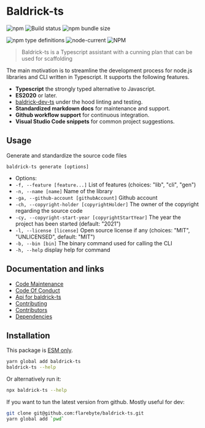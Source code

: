 # Baldrick-ts

![npm](https://img.shields.io/npm/v/baldrick-ts) ![Build
status](https://github.com/flarebyte/baldrick-ts/actions/workflows/main.yml/badge.svg)
![npm bundle size](https://img.shields.io/bundlephobia/min/baldrick-ts)

![npm type definitions](https://img.shields.io/npm/types/baldrick-ts)
![node-current](https://img.shields.io/node/v/baldrick-ts)
![NPM](https://img.shields.io/npm/l/baldrick-ts)

> Baldrick-ts is a Typescript assistant with a cunning plan that can be used for scaffolding

The main motivation is to streamline the development process for node.js
libraries and CLI written in Typescript. It supports the following features.

-   **Typescript** the strongly typed alternative to Javascript.
-   **ES2020** or later.
-   [baldrick-dev-ts](https://github.com/flarebyte/baldrick-dev-ts) under
    the hood linting and testing.
-   **Standardized markdown docs** for maintenance and support.
-   **Github workflow support** for continuous integration.
-   **Visual Studio Code snippets** for common project suggestions.

## Usage

Generate and standardize the source code files

`baldrick-ts generate [options]`

-   Options:
-   `-f, --feature [feature...]` List of features (choices: "lib", "cli",
    "gen")
-   `-n, --name [name]` Name of the library
-   `-ga, --github-account [githubAccount]` Github account
-   `-ch, --copyright-holder [copyrightHolder]` The owner of the copyright
    regarding the source code
-   `-cy, --copyright-start-year [copyrightStartYear]` The year the project
    has been started (default: "2021")
-   `-l, --license [license]` Open source license if any (choices: "MIT",
    "UNLICENSED", default: "MIT")
-   `-b, --bin [bin]` The binary command used for calling the CLI
-   `-h, --help` display help for command

## Documentation and links

-   [Code Maintenance](MAINTENANCE.md)
-   [Code Of Conduct](CODE_OF_CONDUCT.md)
-   [Api for baldrick-ts](API.md)
-   [Contributing](CONTRIBUTING.md)
-   [Contributors](https://github.com/flarebyte/baldrick-ts/graphs/contributors)
-   [Dependencies](https://github.com/flarebyte/baldrick-ts/network/dependencies)

## Installation

This package is [ESM
only](https://blog.sindresorhus.com/get-ready-for-esm-aa53530b3f77).

```bash
yarn global add baldrick-ts
baldrick-ts --help
```

Or alternatively run it:

```bash
npx baldrick-ts --help
```

If you want to tun the latest version from github. Mostly useful for dev:

```bash
git clone git@github.com:flarebyte/baldrick-ts.git
yarn global add `pwd`
```
